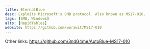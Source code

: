 ```yaml
---
title: EternalBlue
desc: Exploits Microsoft's SMB protocol. Also known as MS17-010.
tags: [SMB, Windows]
alts: [RapidTables]
website: https://github.com/worawit/MS17-010
---
```


Other links:
<a href="https://github.com/3ndG4me/AutoBlue-MS17-010" target="_blank" rel="noopener noreferrer">
    https://github.com/3ndG4me/AutoBlue-MS17-010
</a>